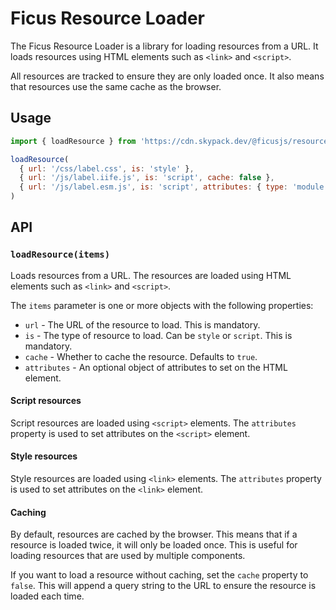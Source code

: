 # Ficus Resource Loader

The Ficus Resource Loader is a library for loading resources from a URL. It loads resources using HTML elements such as `<link>` and `<script>`.

All resources are tracked to ensure they are only loaded once. It also means that resources use the same cache as the browser.

## Usage

```js
import { loadResource } from 'https://cdn.skypack.dev/@ficusjs/resource-loader'

loadResource(
  { url: '/css/label.css', is: 'style' },
  { url: '/js/label.iife.js', is: 'script', cache: false },
  { url: '/js/label.esm.js', is: 'script', attributes: { type: 'module' } }
)
```

## API

### `loadResource(items)`

Loads resources from a URL. The resources are loaded using HTML elements such as `<link>` and `<script>`.

The `items` parameter is one or more objects with the following properties:

- `url` - The URL of the resource to load. This is mandatory.
- `is` - The type of resource to load. Can be `style` or `script`. This is mandatory.
- `cache` - Whether to cache the resource. Defaults to `true`.
- `attributes` - An optional object of attributes to set on the HTML element.

#### Script resources

Script resources are loaded using `<script>` elements. The `attributes` property is used to set attributes on the `<script>` element.

#### Style resources

Style resources are loaded using `<link>` elements. The `attributes` property is used to set attributes on the `<link>` element.

#### Caching

By default, resources are cached by the browser. This means that if a resource is loaded twice, it will only be loaded once. This is useful for loading resources that are used by multiple components.

If you want to load a resource without caching, set the `cache` property to `false`. This will append a query string to the URL to ensure the resource is loaded each time.
